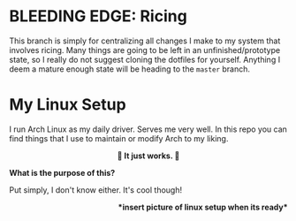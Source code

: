 
# BLEEDING EDGE: Ricing
This branch is simply for centralizing all changes I make to my system that involves ricing. Many things are going to be left in an unfinished/prototype state, so I really do not suggest cloning the dotfiles for yourself. Anything I deem a mature enough state will be heading to the `master` branch.

# My Linux Setup
I run Arch Linux as my daily driver. Serves me very well. In this repo you can find things that I use to maintain or modify Arch to my liking.

<p align="center">
  <b>🌌 It just works. 🌌</b>

<p align="left">
  <b>What is the purpose of this?</b>
  
  Put simply, I don't know either. It's cool though!
<p align="right">
    <b>*insert picture of linux setup when its ready*</b>
  </p>
